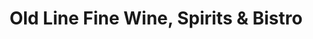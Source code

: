 ---
title: "Old Line Fine Wine, Spirits & Bistro"
url: /beltsville/old-line-fine-wine-spirits-und-bistro/
shop: Spirituosen
---